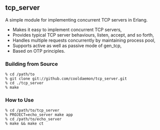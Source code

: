 ## tcp_server
A simple module for implementing concurrent TCP servers in Erlang.

* Makes it easy to implement concurrent TCP servers,
* Provides typical TCP server behaviours, listen, accept, and so forth,
* Handles multiple requests concurrently by maintaining process pool,
* Supports active as well as passive mode of gen_tcp,
* Based on OTP principles.

### Building from Source
    % cd /path/to
    % git clone git://github.com/cooldaemon/tcp_server.git
    % cd ./tcp_server
    % make

### How to Use
    % cd /path/to/tcp_server
    % PROJECT=echo_server make app
    % cd /path/to/echo_server
    % make && make ct

